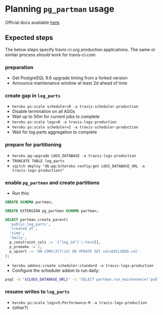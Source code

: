 # Planning `pg_partman` usage

Official docs available
[here](https://github.com/keithf4/pg_partman/tree/master/doc).

## Expected steps

The below steps specify travis-ci.org production applications. The same or
similar process _should_ work for travis-ci.com.

### preparation

- Get PostgreSQL 9.6 upgrade timing from a forked version
- Announce maintenance window at least 2d ahead of time

### create gap in `log_parts`

- `heroku ps:scale scheduler=0 -a travis-scheduler-production`
- Disable termination on all ASGs
- Wait up to 50m for current jobs to complete
- `heroku ps:scale logs=0 -a travis-logs-production`
- `heroku ps:scale scheduler=2 -a travis-scheduler-production`
- Wait for log parts aggregation to complete

### prepare for partitioning

- `heroku pg:upgrade LOGS_DATABASE -a travis-logs-production`
- `TRUNCATE TABLE log_parts`
- `sqitch deploy "db:pg:$(heroku config:get LOGS_DATABASE_URL -a travis-logs-production)"`

### enable `pg_partman` and create partitions

- Run this:

``` sql
CREATE SCHEMA partman;

CREATE EXTENSION pg_partman SCHEMA partman;

SELECT partman.create_parent(
  'public.log_parts',
  'created_at',
  'time',
  'daily',
  p_constraint_cols := '{"log_id"}'::text[],
  p_premake := 2,
  p_upsert := 'ON CONFLICT(id) DO UPDATE SET val=EXCLUDED.val'
);
```

- `heroku addons:create scheduler:standard -a travis-logs-production`
- Configure the scheduler addon to run daily:

``` bash
psql -d "${LOGS_DATABASE_URL}" -c "SELECT partman.run_maintenance('public.log_parts');"
```

### resume writes to `log_parts`

- `heroku ps:scale logs=5:Performance-M -a travis-logs-production`
- (other?)
